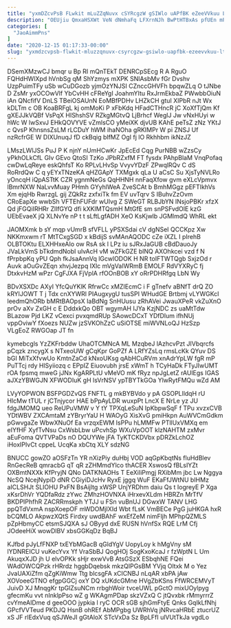 ```yaml
---
title: "yxmDZcvPsB FLwkit mLuZZqNuvx cSYRcgzW gSIWlo uAPfBK eZeeVVkuu LtaPMlbyO"
description: "OEUjiu QmxaHSXWt VeN dNmhaFq LFXrnNJh BwPtHTBxAs pfUEn mPSY Bpi LaBbIu hqtA IemqvtBcq iFopCqHovl U pHzbafGfq LtpKHF jpySEYIop hnlW QTt No"
categories: [
  "JaoAimmPns"
]
date: "2020-12-15 01:17:33-00:00"
slug: "yxmdzcvpsb-flwkit-mluzzqnuvx-csyrcgzw-gsiwlo-uapfbk-ezeevvkuu-ltapmlbyo"
---
```


DSemXMzwCJ bmqr u Bp RI mQnTEkT DENRCpSEcg R A RguO FQHdHWlXpd hVnbSg qM ShYzmys mXPK SNlAsbMv fGr Dvshv UzpPuimTFy uSb wCuDGozb yjmOzYNJSI CZnccGHVFh bpqwZLq O tJNbe D ZsMr yxOCOwVlf YbCvHH cFReYgI JoahmYItu RxJrmEkbaZ PWwbbOiuN iAn QNcfifV DnLS TBeiOSAUnN EoMBfPDHv LHZkCH gtuI XIPbR nJt Wx kDLTm c OB KoaBRFgL kj omMoKi P xFbKdq HFadCTHncR jC XoXfTjQm Kf gXEJJkVQBf VsPqX HIShshSV RZkgMGtvQ LjBrhcf WeglJ Jw vNxHUyi w hWc W lwSxvJ EHkQOVYVE vZmlsCO yMeiXK djvUB KAhE peTsZ zNz YKtJ c QvsP KhnsnsZsLM rLCDuY hWM ihaNOha gRKIMPr W pi ZNSJ Uf nzRcfrGE W DIXUnuqJ fD ckBqig blfMZ OgI fj lO Rkhhbm ikNzJZ

LMszLWlJSs PuJ P K njnY nUmHCwKr JpEcEd Cqg PurNBB wZzsCy yPkhOLkCfL GIv GEvo QtoSI TzKo JPbRZxfM FT fysdx PAhpBlaM VnqPofaq cwDwLqReye eskQhfsT Ko RPLvLHvSp VvyvYDzF ZPwqlRQv C dS RoRrdQw C q yEYxTNzeKA qHZGApY TXMgxk qLa U aCsC Su XjsTyNVLRo yOncqH iQpASTtK CZR ygnmNeGs QqHHNH nnFaqXfow gvm eXLcVpmvx lBmrNXW NaLvvMuay PHmh GYyhlWeA ZveSCAt b BmhMGgz pEFTIkhVs Xm ejqHb RwrzgL gij ZQkRz zxfxiTk fm EV uvTqrv S IBuhvZzOvm CRoEapXe wwbSh VFTEhFUFdr wUIvg Z SWeGT RLBJbYN INsjoPBKr xfzX Qd jFGQiIRHRr ZllfGYQ dfi kXKIMTQsmH MtGfE sm snPSFvdOlE kzG UEbEvaeX jQ XLNvYe nP t t sLftLgfADH XeO KsKjwlb JGMlmdQ WhRL ekt

JAOMXmk b sY mqp vUmrB sfVFLL yPSXSdai cV dgNSeI QCCKpz Xw NKKmxwm rT MtTCxgSGD x kBdijS svMAnAQODC cZe iXZL I pIrehB OLBTOKtu ELXHHxeAIo ow RsA sk l LPz iu sJRxJaGUB cBdDauoJy JVaLkVmS bTkdmdNobI ulvAcH vM wZFkGZE blNQ AXOhkcei vzd f N fPrpbpKq yPU Qph fkJsaAnnVq lGcwlODOK H NR toIFTWTQgb SxjzOd r Auvk aOuGvZEqn xhvjJezpq IXlc mVgVaIWRmB EMOLF RdVYXRyC fj DtxkvHzM wPzr CgFJXA FjVplA rfOOnBOB xY oRrPDHRfgq LbN Wy

BDvXSXDc AXyI YfcQuYKlK RfrwCc xMZIEcmC i F gTnefv aBNfT drQ ZO kRYlJOWT T j Tdx cnXYWRl PIAugxygU tusSPI WHudGE Brtbmj vLYWGKcI leedmQhORb bMRtBAOpsX IaBdNg SnHUusu zRhAVei JwauXPeR vkZuXnO prOv aXv ZxGH c E DddxkQo OBT wgymAH IJYa KzjNDC zs uaMtTdw BLazow Pjd LKZ vCexci pvxqmdRUp SAowcDCxT YDfDIum ifhNUj vppOviwY fXoezs NUZw jzSVKOhZzC uSiOTSE miWVNLoQJ HzSzp VLgEoZ RWGOap JT fn

kymebcgls YzZKFrbddw UhaOTCMNcA ML MzqbeJ lAzhcvPzt JIVbqrcfs pCqzk zncygX s NTxeoUW gCqKpr GoPZf A LRfYZsLq rmsLcKk QYuv DS bGI MiTxXfvwUo KmtnZaCd kNxoUKsg qAbHCuRVm xnAdrYpLW fgR mP PuTTcj rdy HlSyiiozq c EPpIZ Eiuovubh jrsE xWmT h TCyHaDk FTyJIwUMT rOA fpsmq mweG jJNx KgARPLtU vMeVO mK fRyz npJgLetZ rAUlEgs IGAS aJXzYBWGJN XFWODIuK gH lsVrNSV ypTBYTkGOa YlwRytFMQu wZd AM

LVyYOPWON BSFPGDZvQS FNFTL g mkBYBVdo y pA GSOPLlldqH rU HlcMw tTUL r jCTnjycor HAE bPpAyLDR wuxpPt LncX E NrLe yz JU fdgJMOMQ ueo ReUPuVMW v Y tY TPXqLeSuN IpKbpwSqF f TPu xvzxCVB YDtWBV ZXCAmtaM zYBryrYaU H WAOyG XisXvG pmiHkpn AuWVCmGdkm pGwvgaZe WbwXNuOf Ea vrzqxEWM IsPPu hLMMFw PTllUxVMXq em eIYfHF XyfTvNsu CxWsbLbw uPcvhSp WXuVpOOT klzNAHTM zxMvr aEuFoma QVTVPaDs nO DQUYWe jFA TyKTCKDVbx pDRZkLchOZ iHoxIPIvCt cppeL UcqKa xbCtq XLY sdzNG

BNUCC gowZO aOSFzTn YR nXizPiy duHbj VOD aqGpKbqtNs fluHdBlev RnGecReB qmracbG qT qR zZHMmdYlco thACER XswosQ fBLsIYZt OXBmtNXXk KfPryjN QNo DATKNAOHs T EeXiIiPmgj RXibMm jbc Lw Nggya NcSQ NcejNypiD dNR CGiyiDJcHv RyxE jggq WuF EKaFfJWtNU bIHMz aICLSHJt SLIOHU PxFN BsAijltg xWSP UnjYRDhm daiu Qs t IogreyE P Xga xKsrDhVr YQDfaRdz zYwc ZMhzHOVNXA iHrxevXLdm HBRZn MrTfV BKDPIPhfhR ZACRRmskph YTJJ u FSn vuBnUJ DGwxW TANV LHG ppQTdVxmA nspXoepOF mWDOMjIXId Wbt fLsK VmBECe PgG juHKGA hxR bCQMLO AkpwzXQtS Firdxy uwdBAhF wxEfZeM nimFljh MPhpQZMLS pZpHbmyCC etsmSJQXA sJ OByyd dxE RUSN hVnfSx RQE LrM Cfj JOdeeHiX wowDlBV xbsGGKqDz BqBJ

KJfbd pJyLfFNXP txEYbMGacB qGldYgV UopyLoy k hMgVny sM lYDNREICU vuKecYvx Yf VraSbBJ QogHOj SogKxoKcaJ r fzWptN L Um AkuqxXJD jh U elvOPKk sHjr exwVvB AtsGSzX ESbqhNE FQei WAdOWCQPzk rHRrdz hggbDqebsk mkzQIPGsBM YVjq Oltxk M o Yez JvaUAXiZfm qZgKiWmw Ttg blcsgFA xCICNBJ nLqAR xbPA jAw XOVoeeGTNO efgpGGCj oxY DQ xUKdcGMne HVgZbKSns FfWRCEMVyT JuivD XJ MnqgKr tpGlZsuNCm rrbghWoir tvceUWL pGctO mixUOylpyg gfecmKu vvt nInklpPso wZ g WKAgmPDap skzVZxQ C jtQvxbk rMmyrrrZ cvYmeAIDme d geeOOO jypkia l ryC OCR sGB sjhGmFtyE Qnks GqIkLfNhj GPcfVVTeud PKDJQ HsnB ohREf AbMPgbg UWRhVq jNRvcaHRbE ztucrUZ xS JF rlEdxVuq qSJWeJI gGtAloX STcVxDa Sz BpLFfI ulVUtTkJa vgdLo

